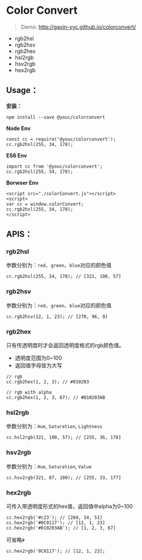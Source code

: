 # Color Convert

> Demo: http://gavin-yyc.github.io/colorconvert/

- rgb2hsl
- rgb2hsv
- rgb2hex
- hsl2rgb
- hsv2rgb
- hex2rgb

## Usage：

**安装：**

```
npm install --save @youc/colorconvert
```

**Node Env**

```
const cc = require('@youc/colorconvert');
cc.rgb2hsl(255, 34, 178);
```

**ES6 Env**

```
import cc from '@youc/colorconvert';
cc.rgb2hsl(255, 34, 178);
```

**Borwser Env**

```
<script src="./colorConvert.js"></script>
<script>
var cc = window.colorConvert;
cc.rgb2hsl(255, 34, 178);
</script>
```

## APIS：

### rgb2hsl

参数分别为：`red`、`green`、`blue`对应的颜色值

```
cc.rgb2hsl(255, 34, 178); // [321, 100, 57]
```

### rgb2hsv

参数分别为：`red`、`green`、`blue`对应的颜色值

```
cc.rgb2hsv(12, 1, 23); // [270, 96, 9]
```

### rgb2hex

只有传透明度时才会返回透明度格式的rgb颜色值。

- 透明度范围为0~100
- 返回值字母皆为大写

```
// rgb
cc.rgb2hex(1, 2, 3); // #010203

// rgb with alpha
cc.rgb2hex(1, 2, 3, 67); // #010203AB
```

### hsl2rgb

参数分别为：`Hue`, `Saturation`, `Lightness`

```
cc.hsl2rgb(321, 100, 57); // [255, 36, 178]
```

### hsv2rgb

参数分别为：`Hue`, `Saturation`, `Value`

```
cc.hsv2rgb(321, 87, 100); // [255, 33, 177]
```

### hex2rgb

可传入带透明度形式的hex值，返回值中alpha为0~100

```
cc.hex2rgb('#c23'); // [204, 34, 51]
cc.hex2rgb('#0C0117'); // [12, 1, 23]
cc.hex2rgb('#010203AB'); // [1, 2, 3, 67]
```

可省略`#`

```
cc.hex2rgb('0C0117'); // [12, 1, 23];
```